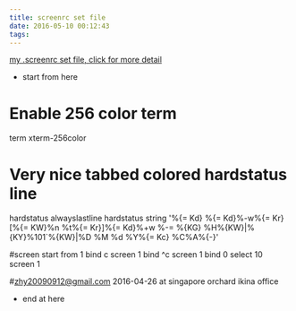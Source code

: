 ```yaml
---
title: screenrc set file
date: 2016-05-10 00:12:43
tags:
---
```

 [my .screenrc set file, click for more detail](http://oceanpad.github.io/2016/05/10/screenrc-set-file/)
<!--more-->
* start from here

# Enable 256 color term
term xterm-256color

# Very nice tabbed colored hardstatus line
hardstatus alwayslastline 
hardstatus string '%{= Kd} %{= Kd}%-w%{= Kr}[%{= KW}%n %t%{= Kr}]%{= Kd}%+w %-= %{KG} %H%{KW}|%{KY}%101`%{KW}|%D %M %d %Y%{= Kc} %C%A%{-}'

#screen start from 1
bind c screen 1
bind ^c screen 1
bind 0 select 10                                                            
screen 1

#zhy20090912@gmail.com 2016-04-26 at singapore orchard ikina office

* end at here
